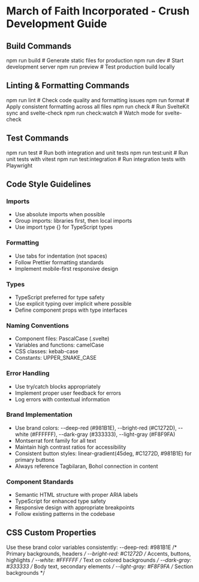 # March of Faith Incorporated - Crush Development Guide

## Build Commands
npm run build          # Generate static files for production
npm run dev           # Start development server
npm run preview       # Test production build locally

## Linting & Formatting Commands
npm run lint          # Check code quality and formatting issues
npm run format        # Apply consistent formatting across all files
npm run check         # Run SvelteKit sync and svelte-check
npm run check:watch   # Watch mode for svelte-check

## Test Commands
npm run test                    # Run both integration and unit tests
npm run test:unit               # Run unit tests with vitest
npm run test:integration        # Run integration tests with Playwright

## Code Style Guidelines

### Imports
- Use absolute imports when possible
- Group imports: libraries first, then local imports
- Use import type {} for TypeScript types

### Formatting
- Use tabs for indentation (not spaces)
- Follow Prettier formatting standards
- Implement mobile-first responsive design

### Types
- TypeScript preferred for type safety
- Use explicit typing over implicit where possible
- Define component props with type interfaces

### Naming Conventions
- Component files: PascalCase (.svelte)
- Variables and functions: camelCase
- CSS classes: kebab-case
- Constants: UPPER_SNAKE_CASE

### Error Handling
- Use try/catch blocks appropriately
- Implement proper user feedback for errors
- Log errors with contextual information

### Brand Implementation
- Use brand colors: --deep-red (#981B1E), --bright-red (#C1272D), --white (#FFFFFF), --dark-gray (#333333), --light-gray (#F8F9FA)
- Montserrat font family for all text
- Maintain high contrast ratios for accessibility
- Consistent button styles: linear-gradient(45deg, #C1272D, #981B1E) for primary buttons
- Always reference Tagbilaran, Bohol connection in content

### Component Standards
- Semantic HTML structure with proper ARIA labels
- TypeScript for enhanced type safety
- Responsive design with appropriate breakpoints
- Follow existing patterns in the codebase

## CSS Custom Properties
Use these brand color variables consistently:
--deep-red: #981B1E      /* Primary backgrounds, headers */
--bright-red: #C1272D    /* Accents, buttons, highlights */
--white: #FFFFFF         /* Text on colored backgrounds */
--dark-gray: #333333     /* Body text, secondary elements */
--light-gray: #F8F9FA    /* Section backgrounds */